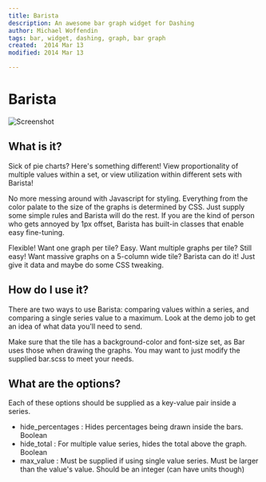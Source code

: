 ```yaml
---
title: Barista
description: An awesome bar graph widget for Dashing
author: Michael Woffendin
tags: bar, widget, dashing, graph, bar graph
created:  2014 Mar 13
modified: 2014 Mar 13

---
```


Barista
=========

![Screenshot](https://github.com/altercation/solarized/raw/master/bar_widget_screenshot.png)

## What is it?

Sick of pie charts? Here's something different! View proportionality of multiple values within a set, or view utilization within different sets with Barista!

No more messing around with Javascript for styling. Everything from the color palate to the size of the graphs is determined by CSS. Just supply some simple rules and Barista will do the rest. If you are the kind of person who gets annoyed by 1px offset, Barista has built-in classes that enable easy fine-tuning.

Flexible! Want one graph per tile? Easy. Want multiple graphs per tile? Still easy! Want massive graphs on a 5-column wide tile? Barista can do it! Just give it data and maybe do some CSS tweaking.

## How do I use it?

There are two ways to use Barista: comparing values within a series, and comparing a single series value to a maximum. Look at the demo job to get an idea of what data you'll need to send. 

Make sure that the tile has a background-color and font-size set, as Bar uses those when drawing the graphs. You may want to just modify the supplied bar.scss to meet your needs. 

## What are the options?

Each of these options should be supplied as a key-value pair inside a series.
* hide_percentages : Hides percentages being drawn inside the bars. Boolean
* hide_total : For multiple value series, hides the total above the graph. Boolean
* max_value : Must be supplied if using single value series. Must be larger than the value's value. Should be an integer (can have units though)
